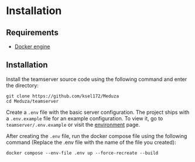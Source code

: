 # Installation

## Requirements

- [Docker engine](https://docs.docker.com/engine/install/)

## Installation

Install the teamserver source code using the following command and enter the directory:
    
```
git clone https://github.com/ksel172/Meduza
cd Meduza/teamserver
```

Create a `.env` file with the basic server configuration. The project ships with a `.env.example` file for an example configuration. To view it, go to `teamserver/.env.example` or visit the [environment](environment.md) page.

After creating the `.env` file, run the docker compose file using the following command (Replace the .env file with the name of the file you created):

```
docker compose --env-file .env up --force-recreate --build
```


